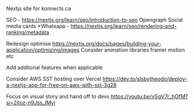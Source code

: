 Nextjs site for konnects.ca

SEO - https://nextjs.org/learn/seo/introduction-to-seo
Opengraph Social media cards *Whatsapp - https://nextjs.org/learn/seo/rendering-and-ranking/metadata

Redesign optimise https://nextjs.org/docs/pages/building-your-application/optimizing/images
Consider animation libraries framer motion etc

Add additonal features when applicable 

Consider AWS SST hosting over Vercel
https://dev.to/slsbytheodo/deploy-a-nextjs-app-for-free-on-aws-with-sst-3g28

Focus on visual story and hand off to devs
https://youtu.be/vSgV7r_hOfM?si=2itoz-n9Jss_IMvj